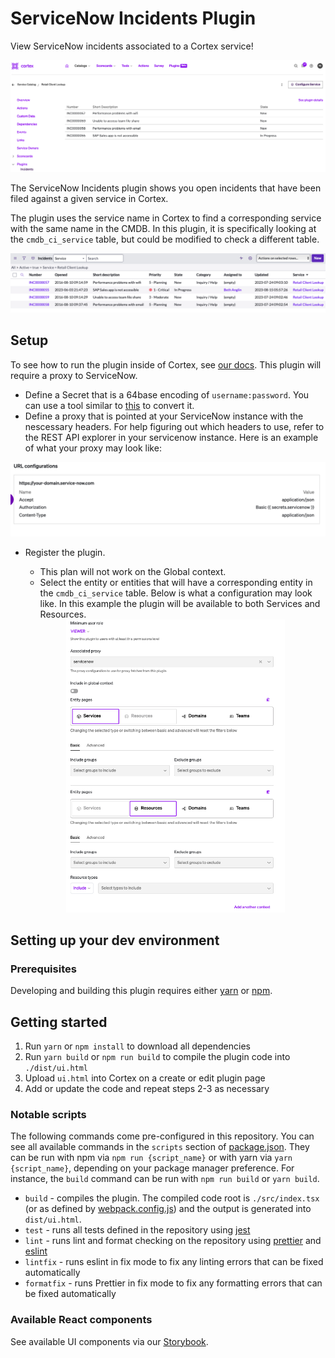 # ServiceNow Incidents Plugin

View ServiceNow incidents associated to a Cortex service!

<div align="center"><img src="img/incidents_cortex.png" width="550" /></div>

The ServiceNow Incidents plugin shows you open incidents that have been filed against a given service in Cortex.

The plugin uses the service name in Cortex to find a corresponding service with the same name in the CMDB. In this plugin, it is specifically looking at the `cmdb_ci_service` table, but could be modified to check a different table.

<div align="center"><img src="img/incidents_snow.png" width="550" /></div>

## Setup

To see how to run the plugin inside of Cortex, see [our docs](https://docs.cortex.io/docs/plugins). This plugin will require a proxy to ServiceNow.

- Define a Secret that is a 64base encoding of `username:password`. You can use a tool similar to [this](https://www.debugbear.com/basic-auth-header-generator) to convert it.
- Define a proxy that is pointed at your ServiceNow instance with the nescessary headers. For help figuring out which headers to use, refer to the REST API explorer in your servicenow instance. Here is an example of what your proxy may look like:

<div align="center"><img src="img/proxy_changes.png" width="550" /></div>

- Register the plugin.

  - This plan will not work on the Global context.
  - Select the entity or entities that will have a corresponding entity in the `cmdb_ci_service` table. Below is what a configuration may look like. In this example the plugin will be available to both Services and Resources.

  <div align="center"><img src="img/snow_changes_config.png" width="350" /></div>

## Setting up your dev environment

### Prerequisites

Developing and building this plugin requires either [yarn](https://classic.yarnpkg.com/lang/en/docs/install/) or [npm](https://docs.npmjs.com/downloading-and-installing-node-js-and-npm).

## Getting started

1. Run `yarn` or `npm install` to download all dependencies
2. Run `yarn build` or `npm run build` to compile the plugin code into `./dist/ui.html`
3. Upload `ui.html` into Cortex on a create or edit plugin page
4. Add or update the code and repeat steps 2-3 as necessary

### Notable scripts

The following commands come pre-configured in this repository. You can see all available commands in the `scripts` section of [package.json](./package.json). They can be run with npm via `npm run {script_name}` or with yarn via `yarn {script_name}`, depending on your package manager preference. For instance, the `build` command can be run with `npm run build` or `yarn build`.

- `build` - compiles the plugin. The compiled code root is `./src/index.tsx` (or as defined by [webpack.config.js](webpack.config.js)) and the output is generated into `dist/ui.html`.
- `test` - runs all tests defined in the repository using [jest](https://jestjs.io/)
- `lint` - runs lint and format checking on the repository using [prettier](https://prettier.io/) and [eslint](https://eslint.org/)
- `lintfix` - runs eslint in fix mode to fix any linting errors that can be fixed automatically
- `formatfix` - runs Prettier in fix mode to fix any formatting errors that can be fixed automatically

### Available React components

See available UI components via our [Storybook](https://cortexapps.github.io/plugin-core/).
